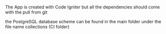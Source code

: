 The App is created with Code Igniter but all the dependencies should come with the pull from git

the PostgreSQL database scheme can be found in the main folder under the file name collections (CI folder)


